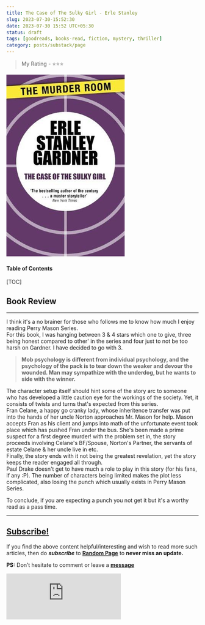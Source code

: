 ```yaml
---
title: The Case of The Sulky Girl - Erle Stanley
slug: 2023-07-30-15:52:30
date: 2023-07-30 15:52 UTC+05:30
status: draft
tags: [goodreads, books-read, fiction, mystery, thriller]
category: posts/substack/page
---
```


> My Rating - ⭐⭐⭐

![](/images/The%20Case%20of%20The%20Sulky%20Girl.jpg)
<h4>Table of Contents</h4>
[TOC]

## Book Review
---
I think it's a no brainer for those who follows me to know how much I enjoy reading Perry Mason Series.   
For this book, I was hanging between 3 & 4 stars which one to give, three being honest compared to other' in the series and four just to not be too harsh on Gardner. I have decided to go with 3.  
  

> **Mob psychology is different from individual psychology, and the psychology of the pack is to tear down the weaker and devour the wounded. Man may sympathize with the underdog, but he wants to side with the winner.**

    
The character setup itself should hint some of the story arc to someone who has developed a little caution eye for the workings of the society. Yet, it consists of twists and turns that's expected from this series.   
Fran Celane, a happy go cranky lady, whose inheritence transfer was put into the hands of her uncle Norton approaches Mr. Mason for help. Mason accepts Fran as his client and jumps into math of the unfortunate event took place which has pushed Fran under the bus. She's been made a prime suspect for a first degree murder! with the problem set in, the story proceeds involving Celane's BF/Spouse, Norton's Partner, the servants of estate Celane & her uncle live in etc.    
Finally, the story ends with it not being the greatest revelation, yet the story keeps the reader engaged all through.  
Paul Drake doesn't get to have much a role to play in this story (for his fans, if any :P). The number of characters being limited makes the plot less complicated, also losing the punch which usually exists in Perry Mason Series.  
  
To conclude, if you are expecting a punch you not get it but it's a worthy read as a pass time.


---
## [Subscribe!]()
If you find the above content helpful/interesting and wish to read more such articles, then do _**subscribe**_ to [**Random Page**](https://randompage8.substack.com/) to **never miss an update.**

**PS:** Don’t hesitate to comment or leave a **[message](https://twitter.com/randompages8)**
<div class="row">
	<iframe src="https://randompage8.substack.com/embed" max-width="480" height="120" frameborder="0" scrolling="no" class="centred"></iframe>
	<br>
</div>